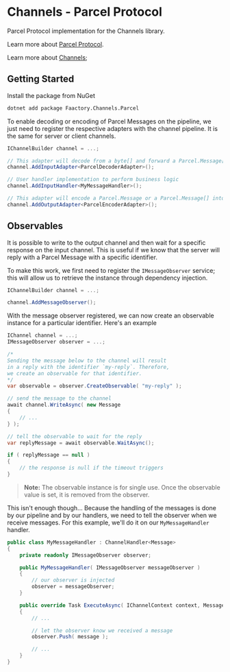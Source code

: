 # Channels - Parcel Protocol

Parcel Protocol implementation for the Channels library.

Learn more about [Parcel Protocol](https://github.com/goncalo-oliveira/parcel-spec).

Learn more about [Channels](https://github.com/goncalo-oliveira/channels);

## Getting Started

Install the package from NuGet

```bash
dotnet add package Faactory.Channels.Parcel
```

To enable decoding or encoding of Parcel Messages on the pipeline, we just need to register the respective adapters with the channel pipeline. It is the same for server or client channels.

```csharp
IChannelBuilder channel = ...;

// This adapter will decode from a byte[] and forward a Parcel.Message[]
channel.AddInputAdapter<ParcelDecoderAdapter>();

// User handler implementation to perform business logic
channel.AddInputHandler<MyMessageHandler>();

// This adapter will encode a Parcel.Message or a Parcel.Message[] into a byte[]
channel.AddOutputAdapter<ParcelEncoderAdapter>();
```

## Observables

It is possible to write to the output channel and then wait for a specific response on the input channel. This is useful if we know that the server will reply with a Parcel Message with a specific identifier.

To make this work, we first need to register the `IMessageObserver` service; this will allow us to retrieve the instance through dependency injection.

```csharp
IChannelBuilder channel = ...;

channel.AddMessageObserver();
```

With the message observer registered, we can now create an observable instance for a particular identifier. Here's an example

```csharp
IChannel channel = ...;
IMessageObserver observer = ...;

/*
Sending the message below to the channel will result
in a reply with the identifier `my-reply`. Therefore,
we create an observable for that identifier.
*/
var observable = observer.CreateObservable( "my-reply" );

// send the message to the channel
await channel.WriteAsync( new Message
{
    // ...
} );

// tell the observable to wait for the reply
var replyMessage = await observable.WaitAsync();

if ( replyMessage == null )
{
    // the response is null if the timeout triggers
}
```

> **Note:** The observable instance is for single use. Once the observable value is set, it is removed from the observer.

This isn't enough though... Because the handling of the messages is done by our pipeline and by our handlers, we need to tell the observer when we receive messages. For this example, we'll do it on our `MyMessageHandler` handler.

```csharp
public class MyMessageHandler : ChannelHandler<Message>
{
    private readonly IMessageObserver observer;

    public MyMessageHandler( IMessageObserver messageObserver )
    {
        // our observer is injected
        observer = messageObserver;
    }

    public override Task ExecuteAsync( IChannelContext context, Message message )
    {
        // ...

        // let the observer know we received a message
        observer.Push( message );

        // ...
    }
}
```
